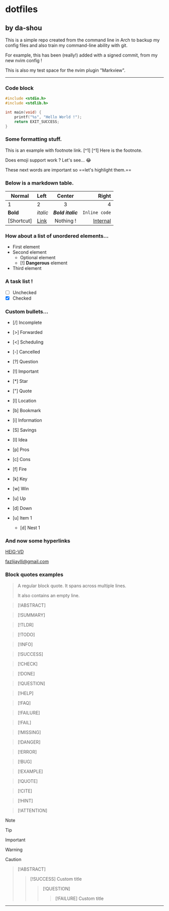 # dotfiles

## by da-shou
This is a simple repo created from the command line in Arch to backup my config files and also train my command-line ability with git.

For example, this has been (really!) added with a signed commit, from my new nvim config !

This is also my test space for the nvim plugin "Markview".

---

### Code block

```c Simple "Hello World" program in C.
#include <stdio.h>
#include <stdlib.h>

int main(void) {
    printf("%s", "Hello World !");
    return EXIT_SUCCESS;
}
```

### Some formatting stuff.
This is an example with footnote link. [^1]
[^1] Here is the footnote.

Does emoji support work ? Let's see... :joy:

These next words are important so ==let's highlight them.==

### Below is a markdown table.

| Normal | Left | Center | Right
|--------|:-----|:------:| --: |
| 1 | 2 | 3 | 4 |
| **Bold** | *italic* | ***Bold italic*** | `Inline code` |
| [Shortcut] | [Link](reddit.com) | Nothing ! | [Internal](README.md) |

### How about a list of unordered elements...
- First element
- Second element
    * Optional element
    * [!] **Dangerous** element
- Third element

### A task list !
- [ ] Unchecked
- [x] Checked

### Custom bullets...
- [/] Incomplete
- [>] Forwarded
- [<] Scheduling
- [-] Cancelled
- [?] Question
- [!] Important
- [*] Star
- ["] Quote
- [l] Location
- [b] Bookmark
- [i] Information
- [S] Savings
- [I] Idea
- [p] Pros
- [c] Cons
- [f] Fire
- [k] Key
- [w] Win
- [u] Up
- [d] Down

- [u] Item 1
  + [d] Nest 1


### And now some hyperlinks

[HEIG-VD](https://heig-vd.ch/)

<fazlijaylli@gmail.com>

[Reddit]:www.reddit.com

[Neovim]: www.neovim.org

### Block quotes examples
> A regular block quote.
> It spans across multiple lines.
>
> It also contains an empty line.

>[!ABSTRACT]

>[!SUMMARY]

>[!TLDR]

>[!TODO]

>[!INFO]

>[!SUCCESS]

>[!CHECK]

>[!DONE]

>[!QUESTION]

>[!HELP]

>[!FAQ]

>[!FAILURE]

>[!FAIL]

>[!MISSING]

>[!DANGER]

>[!ERROR]

>[!BUG]

>[!EXAMPLE]

>[!QUOTE]

>[!CITE]

>[!HINT]

>[!ATTENTION]


>[!NOTE]

>[!TIP]

>[!IMPORTANT]

>[!WARNING]

>[!CAUTION]


>[!ABSTRACT]
>
> >[!SUCCESS] Custom title
> >
> > >[!QUESTION]
> > >
> > > >[!FAILURE] Custom title
> > > >

---
